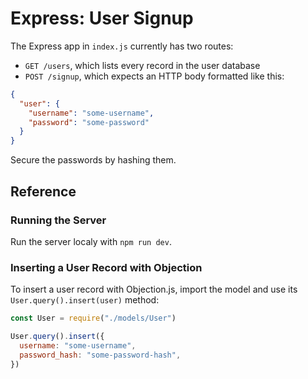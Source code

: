 # Express: User Signup

The Express app in `index.js` currently has two routes:

* `GET /users`, which lists every record in the user database
* `POST /signup`, which expects an HTTP body formatted like this:

```json
{
  "user": {
    "username": "some-username",
    "password": "some-password"
  }
}
```

Secure the passwords by hashing them.

## Reference

### Running the Server

Run the server localy with `npm run dev`.

### Inserting a User Record with Objection

To insert a user record with Objection.js, import the model and use its `User.query().insert(user)` method:

```js
const User = require("./models/User")

User.query().insert({
  username: "some-username",
  password_hash: "some-password-hash",
})
```
